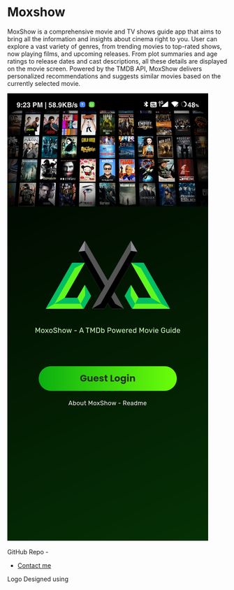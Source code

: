 # Moxshow

MoxShow is a comprehensive movie and TV shows guide app that aims to bring all the information and insights about cinema right to you.
User can explore a vast variety of genres, from trending movies to top-rated shows, now playing films, and upcoming releases.
From plot summaries and age ratings to release dates and cast descriptions, all these details are displayed on the movie screen.
Powered by the TMDB API, MoxShow delivers personalized recommendations and suggests similar movies based on the currently selected movie.

![Alt Text](./readme_images/Screenshot_2023-06-28-21-23-18-408_com.example.moxshow.jpg)

GitHub Repo - 
- [Contact me](https://linkedin.com/in/bhavesh-joshi-)

Logo Designed using 
